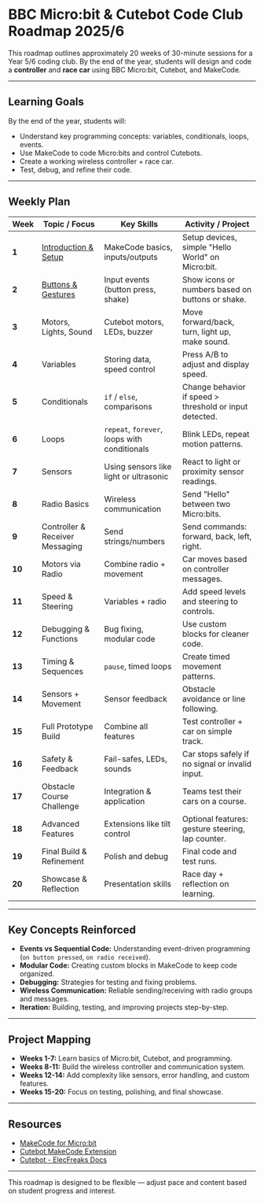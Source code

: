 # BBC Micro:bit & Cutebot Code Club Roadmap 2025/6

This roadmap outlines approximately 20 weeks of 30-minute sessions for a Year 5/6 coding club. By the end of the year, students will design and code a **controller** and **race car** using BBC Micro:bit, Cutebot, and MakeCode.

---

## **Learning Goals**
By the end of the year, students will:
- Understand key programming concepts: variables, conditionals, loops, events.
- Use MakeCode to code Micro:bits and control Cutebots.
- Create a working wireless controller + race car.
- Test, debug, and refine their code.

---

## **Weekly Plan**

| Week | Topic / Focus | Key Skills | Activity / Project |
|------|---------------|------------|---------------------|
| **1** | [Introduction & Setup](./1-hello-world/README.md) | MakeCode basics, inputs/outputs | Setup devices, simple "Hello World" on Micro:bit. |
| **2** | [Buttons & Gestures](./2-buttons-gestures/README.md) | Input events (button press, shake) | Show icons or numbers based on buttons or shake. |
| **3** | Motors, Lights, Sound | Cutebot motors, LEDs, buzzer | Move forward/back, turn, light up, make sound. |
| **4** | Variables | Storing data, speed control | Press A/B to adjust and display speed. |
| **5** | Conditionals | `if` / `else`, comparisons | Change behavior if speed > threshold or input detected. |
| **6** | Loops | `repeat`, `forever`, loops with conditionals | Blink LEDs, repeat motion patterns. |
| **7** | Sensors | Using sensors like light or ultrasonic | React to light or proximity sensor readings. |
| **8** | Radio Basics | Wireless communication | Send "Hello" between two Micro:bits. |
| **9** | Controller & Receiver Messaging | Send strings/numbers | Send commands: forward, back, left, right. |
| **10** | Motors via Radio | Combine radio + movement | Car moves based on controller messages. |
| **11** | Speed & Steering | Variables + radio | Add speed levels and steering to controls. |
| **12** | Debugging & Functions | Bug fixing, modular code | Use custom blocks for cleaner code. |
| **13** | Timing & Sequences | `pause`, timed loops | Create timed movement patterns. |
| **14** | Sensors + Movement | Sensor feedback | Obstacle avoidance or line following. |
| **15** | Full Prototype Build | Combine all features | Test controller + car on simple track. |
| **16** | Safety & Feedback | Fail-safes, LEDs, sounds | Car stops safely if no signal or invalid input. |
| **17** | Obstacle Course Challenge | Integration & application | Teams test their cars on a course. |
| **18** | Advanced Features | Extensions like tilt control | Optional features: gesture steering, lap counter. |
| **19** | Final Build & Refinement | Polish and debug | Final code and test runs. |
| **20** | Showcase & Reflection | Presentation skills | Race day + reflection on learning. |

---

## **Key Concepts Reinforced**
- **Events vs Sequential Code:** Understanding event-driven programming (`on button pressed`, `on radio received`).
- **Modular Code:** Creating custom blocks in MakeCode to keep code organized.
- **Debugging:** Strategies for testing and fixing problems.
- **Wireless Communication:** Reliable sending/receiving with radio groups and messages.
- **Iteration:** Building, testing, and improving projects step-by-step.

---

## **Project Mapping**
- **Weeks 1-7:** Learn basics of Micro:bit, Cutebot, and programming.
- **Weeks 8-11:** Build the wireless controller and communication system.
- **Weeks 12-14:** Add complexity like sensors, error handling, and custom features.
- **Weeks 15-20:** Focus on testing, polishing, and final showcase.

---

## **Resources**
- [MakeCode for Micro:bit](https://makecode.microbit.org/)
- [Cutebot MakeCode Extension](https://makecode.microbit.org/pkg/elecfreaks/pxt-cutebot)
- [Cutebot - ElecFreaks Docs](https://www.elecfreaks.com/learn-en/microbitKit/smart_cutebot)

---

This roadmap is designed to be flexible — adjust pace and content based on student progress and interest.
